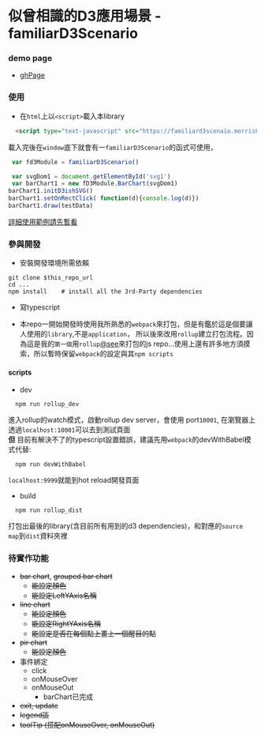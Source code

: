 # 似曾相識的D3應用場景 - familiarD3Scenario

### demo page
 - [ghPage](https://akari0624.github.io/familiarD3Scenario/)


### 使用
- 在`html`上以`<script>`載入本library
``` html
  <script type="text-javascript" src="https://familiard3scenaio.morris0987.now.sh/dist/familiard3scenario0.5.1.js" charset="utf-8"></script>
```
載入完後在`window`底下就會有一`familiarD3Scenario`的函式可使用，
``` javascript
 var fd3Module = familiarD3Scenario()

 var svgDom1 = document.getElementById('svg1')
 var barChart1 = new fD3Module.BarChart(svgDom1)
barChart1.initD3ishSVG()
barChart1.setOnRectClick( function(d){console.log(d)})
barChart1.draw(testData)
```

[詳細使用範例請先暫看](test/integration_test/index.ts)


### 參與開發

  - 安裝開發環境所需依賴
``` shell
git clone $this_repo_url  
cd ...  
npm install    # install all the 3rd-Party dependencies
```
  - 寫typescript

- 本repo一開始開發時使用我所熟悉的`webpack`來打包，但是有鑑於這是個要讓人使用的`library`,不是`application`， 所以後來改用`rollup`建立打包流程。因為這是我的`第一個`用`rollup`[@see](https://github.com/rollup/rollup)來打包的js repo...使用上還有許多地方須摸索，所以暫時保留`webpack`的設定與其`npm scripts`

#### scripts
  - dev
``` shell
  npm run rollup_dev
```
進入rollup的watch模式，啟動rollup dev server，會使用 port`10001`, 在瀏覽器上透過`localhost:10001`可以去到測試頁面  
**但** 
目前有解決不了的typescript設置錯誤，建議先用`webpack`的devWithBabel模式代替:
``` shell
  npm run devWithBabel
```

`localhost:9999`就能到hot reload開發頁面

  - build
``` shell
  npm run rollup_dist
```
打包出最後的library(含目前所有用到的d3 dependencies)，和對應的`source map`到`dist`資料夾裡

### 待實作功能
  - ~~bar chart~~, ~~grouped bar chart~~
    - ~~能設定顏色~~
    - ~~能設定LeftYAxis名稱~~
  - ~~line chart~~
    - ~~能設定顏色~~
    - ~~能設定RightYAxis名稱~~
    - ~~能設定是否在每個點上畫上一個醒目的點~~
  - ~~pir chart~~
    - ~~能設定顏色~~
  - 事件綁定
    - click
    - onMouseOver
    - onMouseOut
      - barChart已完成
  - ~~exit, update~~
  - ~~legend區~~
  - ~~toolTip (搭配onMouseOver, onMouseOut)~~

